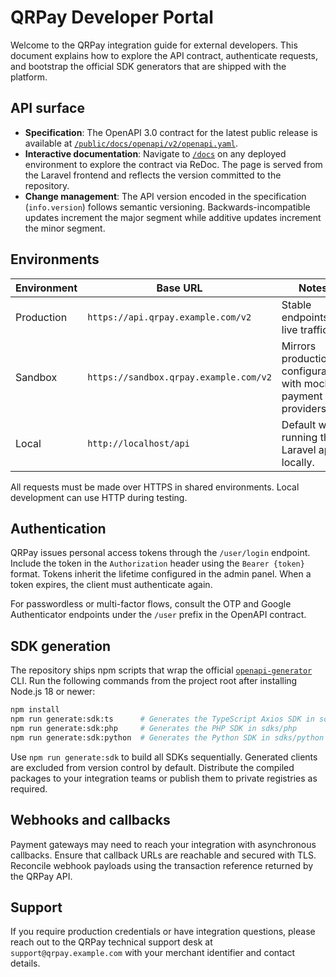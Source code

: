 # QRPay Developer Portal

Welcome to the QRPay integration guide for external developers. This document explains
how to explore the API contract, authenticate requests, and bootstrap the official
SDK generators that are shipped with the platform.

## API surface

- **Specification**: The OpenAPI 3.0 contract for the latest public release is available at
  [`/public/docs/openapi/v2/openapi.yaml`](../../public/docs/openapi/v2/openapi.yaml).
- **Interactive documentation**: Navigate to [`/docs`](/docs) on any deployed
  environment to explore the contract via ReDoc. The page is served from the Laravel
  frontend and reflects the version committed to the repository.
- **Change management**: The API version encoded in the specification (`info.version`)
  follows semantic versioning. Backwards-incompatible updates increment the major
  segment while additive updates increment the minor segment.

## Environments

| Environment | Base URL | Notes |
|-------------|----------|-------|
| Production  | `https://api.qrpay.example.com/v2` | Stable endpoints for live traffic. |
| Sandbox     | `https://sandbox.qrpay.example.com/v2` | Mirrors production configuration with mock payment providers. |
| Local       | `http://localhost/api` | Default when running the Laravel app locally. |

All requests must be made over HTTPS in shared environments. Local development can use
HTTP during testing.

## Authentication

QRPay issues personal access tokens through the `/user/login` endpoint. Include the token
in the `Authorization` header using the `Bearer {token}` format. Tokens inherit the
lifetime configured in the admin panel. When a token expires, the client must authenticate
again.

For passwordless or multi-factor flows, consult the OTP and Google Authenticator endpoints
under the `/user` prefix in the OpenAPI contract.

## SDK generation

The repository ships npm scripts that wrap the official
[`openapi-generator`](https://openapi-generator.tech/) CLI. Run the following commands from
the project root after installing Node.js 18 or newer:

```bash
npm install
npm run generate:sdk:ts      # Generates the TypeScript Axios SDK in sdks/typescript
npm run generate:sdk:php     # Generates the PHP SDK in sdks/php
npm run generate:sdk:python  # Generates the Python SDK in sdks/python
```

Use `npm run generate:sdk` to build all SDKs sequentially. Generated clients are excluded
from version control by default. Distribute the compiled packages to your integration teams
or publish them to private registries as required.

## Webhooks and callbacks

Payment gateways may need to reach your integration with asynchronous callbacks. Ensure
that callback URLs are reachable and secured with TLS. Reconcile webhook payloads using the
transaction reference returned by the QRPay API.

## Support

If you require production credentials or have integration questions, please reach out to the
QRPay technical support desk at `support@qrpay.example.com` with your merchant identifier and
contact details.

